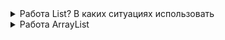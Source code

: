 <details><summary>Работа List? В каких ситуациях использовать</summary>
    <p><b>List</b> - это тип данных, в котором каждый элемент содержит какой-то контент (объект сылочного типа данных),
        а также ссылку на следующий элемент списка
    </p>
    <p>Интерфейс List объединяет несколько реализаций: <b>ArrayList, LinkedList, Vector, Stack</b></p>
    <img src="https://vertex-academy.com/tutorials/wp-content/uploads/2018/06/list-java-vertex-academy.png" width="30%" ><br>
    <p>Основное преимущество списка по сравнению с массивом - его можно легко расширять</p>
    <ul>методы:
        <li><b>int size()</b></li>
        <li><b>boolean isEmpty()</b></li>
        <li><b>boolean contains(Object o)</b></li>
        <li><b>Iterator&lt;E&gt; iterator()</b></li>
        <li><b>Object[] toArray()</b></li>
        <li><b>boolean add(E e)</b></li>
        <li><b>boolean remove(Object o)</b></li>
        <li><b>boolean containsAll(Collection&lt;?&gt; c)</b></li>
        <li><b>boolean addAll(Collection&lt;? extends E&gt; c)</b></li>
        <li><b>void clear()</b></li>
        <li><b>E get(int index)</b></li>
        <li><b>E set(int index, E element)</b></li>
        <li><b>int indexOf(Object o)</b></li>
        <li><b>int lastIndexOf(Object o)</b></li>
        <li><b>of(E... elements)</b> - статические методы</li>
        <li><b>default void replaceAll(UnaryOperator&lt;E&gt; operator)</b> - default method</li>
        <li><b>default void sort(Comparator&lt;? super E&gt; c)</b> - default method</li>
    </ul>
    <ul>использование когда:
        <li>есть элементы, которые могут повторяться</li>
        <li>нужен доступ к элементам по индексу</li>
        <li>возможны null</li>
    </ul>
</details>

<details><summary>Работа ArrayList</summary>
    <p>ArrayList одна из реализаций интерфейса List. В основе ArrayList лежит идея динамического массива, с возможностью
        добавлять и удалять элементы, при этом будет увеличиваться или уменьшаться по мере необходимости
    </p>
    <ul>Конструкторы:
        <li>public ArrayList()</li>
        <li>public ArrayList(int initialCapacity)</li>
        <li>public ArrayList(Collection&lt;? extends E&gt; c)</li>
    </ul>
    <p>При инициализации ArrayList с помощью конструктора без параметров, под капотом, создается массив <b>elementData</b>
    с дефолтным количеством элементов <b>capacity</b> 10 типа Object.
    </p>
    <p>Так же можно инициализировать ArrayList с определенным кол-вом элементов, используя конструктор <b>public ArrayList(int initialCapacity)</b>,
    в случаи передачи 0 - будет инициализирован пустой массив, при передаче отрицательного значения будет выбрашено исключение IllegalArgumentException
    </p>
    <ol>Добавление элементов: list.add("0"):
        <li>проверяется, достаточно ли места в массиве для вставки нового элемента: ensureCapacity(size + 1);</li>
        <li>если достаточно, элемент добавляется в конец массива: elementData[size++] = element;</li>
        <li>если нет, вызывается метод grow(size + 1) в котором производится увеличение capacity, затем
            копирование существующего массива в новый, с учетом нового размера (capacity) где в конечном итоге вызывается
            нативный метод: System.arraycopy()
        </li>
    </ol>
    <ol>Добавление в «середину» списка: list.add(5, "100"):
        <li>проверяется, достаточно ли места в массиве для вставки нового элемента: ensureCapacity(size+1);</li>
        <li>подготавливается место для нового элемента с помощью: System.arraycopy()</li>
        <li>перезаписывается значение у элемента с указанным индексом: elementData[index] = element; size++;</li>
    </ol>
    <ol>Удаление элементов по индексу:
        <li>Определяется какое количество элементов надо скопировать: int numMoved = size - index - 1;</li>
        <li>затем копируем элементы используя System.arraycopy()</li>
        <li>Уменьшается размер массива и последнему элементу присваивается null: elementData[--size] = null</li>
    </ol>
    <p>При удалении по значению, в цикле просматриваются все элементы списка, до тех пор пока не будет найдено соответствие. Удален будет лишь первый найденный элемент.</p>
    
</details>